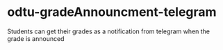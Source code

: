 # odtu-gradeAnnouncment-telegram
Students can get their grades as a notification from telegram when the grade is announced
